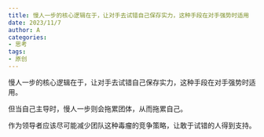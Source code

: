 ```yaml
---
title: 慢人一步的核心逻辑在于，让对手去试错自己保存实力，这种手段在对手强势时适用
date: 2023/11/7
author: A
categories:
- 思考
tags:
- 原创
---
```


慢人一步的核心逻辑在于，让对手去试错自己保存实力，这种手段在对手强势时适用。

但当自己主导时，慢人一步则会拖累团体，从而拖累自己。

作为领导者应该尽可能减少团队这种毒瘤的竞争策略，让敢于试错的人得到支持。
